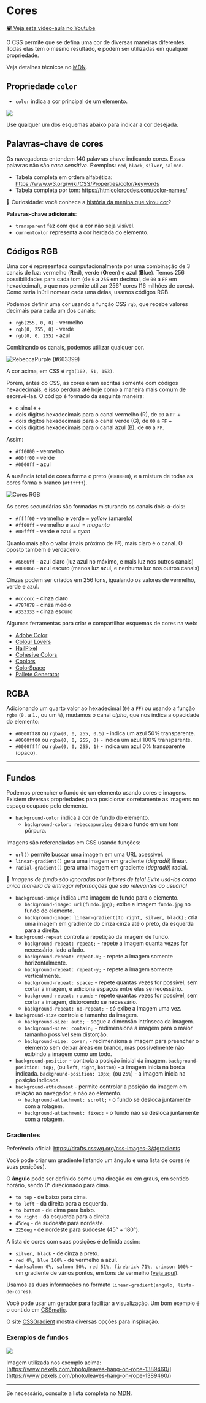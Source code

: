 # Cores

[📽 Veja esta vídeo-aula no Youtube](https://youtu.be/IEJhZot5HwY)

O CSS permite que se defina uma cor de diversas maneiras diferentes. Todas elas tem o mesmo resultado, e podem ser utilizadas em qualquer propriedade.

Veja detalhes técnicos no [MDN](https://developer.mozilla.org/pt-BR/docs/Web/CSS/color_value).

## Propriedade `color`

- `color` indica a cor principal de um elemento.

![](000039.png)

Use qualquer um dos esquemas abaixo para indicar a cor desejada.

## Palavras-chave de cores

Os navegadores entendem 140 palavras chave indicando cores. Essas palavras não são _case sensitive_. Exemplos: `red`, `black`, `silver`, `salmon`.

- Tabela completa em ordem alfabética: https://www.w3.org/wiki/CSS/Properties/color/keywords
- Tabela completa por tom: https://htmlcolorcodes.com/color-names/

💜 Curiosidade: você conhece a [história da menina que virou cor](https://www.codigofonte.com.br/noticias/conheca-a-tocante-historia-de-rebeccapurple-a-menina-que-virou-cor-de-css)?

**Palavras-chave adicionais**:

- `transparent` faz com que a cor não seja visível.
- `currentcolor` representa a cor herdada do elemento.

## Códigos RGB

Uma cor é representada computacionalmente por uma combinação de 3 canais de luz: vermelho (**R**ed), verde (**G**reen) e azul (**B**lue). Temos 256 possibilidades para cada tom (de `0` a `255` em decimal, de `00` a `FF` em hexadecimal), o que nos permite utilizar 256³ cores (16 milhões de cores). Como seria inútil nomear cada uma delas, usamos códigos RGB.

Podemos definir uma cor usando a função CSS `rgb`, que recebe valores decimais para cada um dos canais:

- `rgb(255, 0, 0)` - vermelho
- `rgb(0, 255, 0)` - verde
- `rgb(0, 0, 255)` - azul

Combinando os canais, podemos utilizar qualquer cor.

![RebeccaPurple (#663399)](000025.png)

A cor acima, em CSS é `rgb(102, 51, 153)`.

Porém, antes do CSS, as cores eram escritas somente com códigos hexadecimais, e isso perdura até hoje como a maneira mais comum de escrevê-las. O código é formado da seguinte maneira:

- o sinal `#` + 
- dois dígitos hexadecimais para o canal vermelho (R), de `00` a `FF` + 
- dois dígitos hexadecimais para o canal verde (G), de `00` a `FF` + 
- dois dígitos hexadecimais para o canal azul (B), de `00` a `FF`.

Assim:

- `#ff0000` - vermelho
- `#00ff00` - verde
- `#0000ff` - azul

A ausência total de cores forma o preto (`#000000`), e a mistura de todas as cores forma o branco (`#ffffff`).

![Cores RGB](rgb.svg)

As cores secundárias são formadas misturando os canais dois-a-dois:

- `#ffff00` - vermelho e verde = _yellow_ (amarelo)
- `#ff00ff` - vermelho e azul = _magenta_
- `#00ffff` - verde e azul = _cyan_

Quanto mais alto o valor (mais próximo de `FF`), mais claro é o canal. O oposto também é verdadeiro.

- `#6666ff` - azul claro (luz azul no máximo, e mais luz nos outros canais)
- `#000066` - azul escuro (menos luz azul, e nenhuma luz nos outros canais)

Cinzas podem ser criados em 256 tons, igualando os valores de vermelho, verde e azul.

- `#cccccc` - cinza claro
- `#787878` - cinza médio
- `#333333` - cinza escuro

Algumas ferramentas para criar e compartilhar esquemas de cores na web:

- [Adobe Color](https://color.adobe.com/pt/create/color-wheel)
- [Colour Lovers](https://www.colourlovers.com/)
- [HailPixel](https://color.hailpixel.com/)
- [Cohesive Colors](https://javier.xyz/cohesive-colors/)
- [Coolors](https://coolors.co/)
- [ColorSpace](https://mycolor.space/)
- [Pallete Generator](https://palettegenerator.com/)

## RGBA

Adicionando um quarto valor ao hexadecimal (`00` a `FF`) ou usando a função `rgba` (`0.` a `1.`, ou um `%`), mudamos o canal _alpha_, que nos indica a opacidade do elemento:

- `#0000ff88` ou `rgba(0, 0, 255, 0.5)` - indica um azul 50% transparente.
- `#0000ff00` ou `rgba(0, 0, 255, 0)` - indica um azul 100% transparente.
- `#0000ffff` ou `rgba(0, 0, 255, 1)` - indica um azul 0% transparente (opaco).

---

## Fundos

Podemos preencher o fundo de um elemento usando cores e imagens. Existem diversas propriedades para posicionar corretamente as imagens no espaço ocupado pelo elemento.

- `background-color` indica a cor de fundo do elemento.
  - `background-color: rebeccapurple;` deixa o fundo em um tom púrpura.

Imagens são referenciadas em CSS usando funções:

- `url()` permite buscar uma imagem em uma URL acessível.
- `linear-gradient()` gera uma imagem em gradiente (_dégradé_) linear.
- `radial-gradient()` gera uma imagem em gradiente (_dégradé_) radial.

🦽 _Imagens de fundo são ignoradas por leitores de tela! Evite usá-los como única maneira de entregar informações que são relevantes ao usuário!_

- `background-image` indica uma imagem de fundo para o elemento.
  - `background-image: url(fundo.jpg);` exibe a imagem `fundo.jpg` no fundo do elemento.
  - `background-image: linear-gradient(to right, silver, black);` cria uma imagem em gradiente do cinza cinza até o preto, da esquerda para a direita.
- `background-repeat` controla a repetição da imagem de fundo.
  - `background-repeat: repeat;` - repete a imagem quanta vezes for necessário, lado a lado.
  - `background-repeat: repeat-x;` - repete a imagem somente horizontalmente.
  - `background-repeat: repeat-y;` - repete a imagem somente verticalmente.
  - `background-repeat: space;` - repete quantas vezes for possível, sem cortar a imagem, e adiciona espaços entre elas se necessário.
  - `background-repeat: round;` - repete quantas vezes for possível, sem cortar a imagem, distorcendo se necessário.
  - `background-repeat: no-repeat;` - só exibe a imagem uma vez.
- `background-size` controla o tamanho da imagem.
  - `background-size: auto;` - segue a dimensão intrínseca da imagem.
  - `background-size: contain;` - redimensiona a imagem para o maior tamanho possível sem distorção.
  - `background-size: cover;` - redimensiona a imagem para preencher o elemento sem deixar áreas em branco, mas possivelmente não exibindo a imagem como um todo.
- `background-position` - controla a posição inicial da imagem.
  `background-position: top;`, (ou `left`, `right`, `bottom`) - a imagem inicia na borda indicada.
  `background-position: 10px;` (ou `25%`) - a imagem inicia na posição indicada.
- `background-attachment` - permite controlar a posição da imagem em relação ao navegador, e não ao elemento.
  - `background-attachment: scroll;` - o fundo se desloca juntamente com a rolagem.
  - `background-attachment: fixed;` - o fundo não se desloca juntamente com a rolagem.

### Gradientes

Referência oficial: https://drafts.csswg.org/css-images-3/#gradients

Você pode criar um gradiente listando um ângulo e uma lista de cores (e suas posições).

O **ângulo** pode ser definido como uma direção ou em graus, em sentido horário, sendo 0° direcionado para cima.

- `to top` - de baixo para cima.
- `to left` - da direita para a esquerda.
- `to bottom` - de cima para baixo.
- `to right` - da esquerda para a direita.
- `45deg` - de sudoeste para nordeste.
- `225deg` - de nordeste para sudoeste (45° + 180°).

A lista de cores com suas posições é definida assim:

- `silver, black` - de cinza a preto.
- `red 0%, blue 100%` - de vermelho a azul.
- `darksalmon 0%, salmon 50%, red 51%, firebrick 71%, crimson 100%` - um gradiente de vários pontos, em tons de vermelho ([veja aqui](https://www.cssmatic.com/gradient-generator#'\-moz\-linear\-gradient\%28top\%2C\%20rgba\%28250\%2C127\%2C114\%2C1\%29\%200\%25\%2C\%20rgba\%28255\%2C160\%2C122\%2C1\%29\%2050\%25\%2C\%20rgba\%28255\%2C0\%2C0\%2C1\%29\%2051\%25\%2C\%20rgba\%28178\%2C34\%2C34\%2C1\%29\%2071\%25\%2C\%20rgba\%28220\%2C20\%2C60\%2C1\%29\%20100\%25\%29\%3B')).

Usamos as duas informações no formato `linear-gradient(angulo, lista-de-cores)`.

Você pode usar um gerador para facilitar a visualização. Um bom exemplo é o contido em [CSSmatic](https://www.cssmatic.com/gradient-generator).

O site [CSSGradient](https://cssgradient.io/) mostra diversas opções para inspiração.

### Exemplos de fundos

![](000040.png)

Imagem utilizada nos exemplo acima: [https://www.pexels.com/photo/leaves-hang-on-rope-1389460/](https://www.pexels.com/photo/leaves-hang-on-rope-1389460/)

---

Se necessário, consulte a lista completa no [MDN](https://developer.mozilla.org/en-US/docs/Web/CSS/Reference#Keyword_index).
